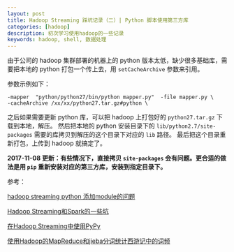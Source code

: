 ```yaml
---
layout: post
title: Hadoop Streaming 踩坑记录（二）| Python 脚本使用第三方库
categories: [hadoop]
description: 初次学习使用hadoop的一些记录
keywords: hadoop, shell, 数据处理
---
```



由于公司的 hadoop 集群部署的机器上的 python 版本太低，缺少很多基础库，需要把本地的 python 打包一个传上去，用 `setCacheArchive` 参数来引用。

参数示例如下：
```
-mapper  "python/python27/bin/python mapper.py"  -file mapper.py \
-cacheArchive /xx/xx/python27.tar.gz#python \
```

之后如果需要更新 python 库，可以把 hadoop 上打包好的 `python27.tar.gz` 下载到本地，解压。
然后把本地的 python 安装目录下的 `lib/python2.7/site-packages` 需要的库拷贝到解压的这个目录下对应的 `lib` 路径。
最后把这个目录重新打包，上传到 hadoop 就搞定了。

**2017-11-08 更新：有些情况下，直接拷贝 `site-packages` 会有问题。更合适的做法是用 `pip` 重新安装对应的第三方库，安装到指定目录下。**


参考：

[hadoop streaming python 添加module的问题](http://yuezhilei.com/2017/08/31/hadoop-streaming-python/)

[Hadoop Streaming和Spark的一些坑](https://jayveehe.github.io/2017/05/06/hadoop-spark-notes/)

[在Hadoop Streaming中使用PyPy](https://gist.github.com/codeb2cc/13ec2399cc1c95773eaa)

[使用Hadoop的MapReduce和jieba分词统计西游记中的词频](https://www.lylinux.net/article/2017/11/4/31.html)

